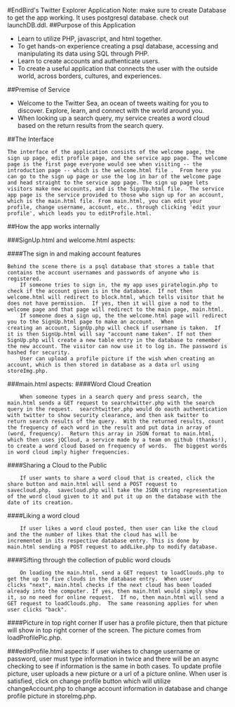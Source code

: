 #EndBird's Twitter Explorer Application
Note: make sure to create Database to get the app working.  It uses postgresql database. check out launchDB.ddl.
##Purpose of this Application
* Learn to utilize PHP, javascript, and html together.  
* To get hands-on experience creating a psql database, accessing and manipulating its data using SQL through PHP.
* Learn to create accounts and authenticate users. 
* To create a useful application that connects the user with the outside world, across borders, cultures, and experiences. 

##Premise of Service
* Welcome to the Twitter Sea, an ocean of tweets waiting for you to discover. Explore, learn, and connect with the world around you. 
* When looking up a search query, my service creates a word cloud based on the return results from the search query.  

##The Interface

	The interface of the application consists of the welcome page, the sign up page, edit profile page, and the service app page. The welcome page is the first page everyone would see when visiting -- the introduction page -- which is the welcome.html file .  From here you can go to the sign up page or use the log in bar of the welcome page and head straight to the service app page. The sign up page lets visitors make new accounts, and is the SignUp.html file.  The service app page is the service provided to those who sign up for an account, which is the main.html file. From main.html, you can edit your profile, change username, account, etc.. through clicking 'edit your profile', which leads you to editProfile.html.

##How the app works internally

###SignUp.html and welcome.html aspects:

####The sign in and making account features

	Behind the scene there is a psql database that stores a table that contains the account usernames and passwords of anyone who is registered.  
		If someone tries to sign in, the my app uses piratelogin.php to check if the account given is in the database.  If not then
	welcome.html will redirect to block.html, which tells visitor that he does not have permission.  If yes, then it will give a nod to the welcome page and that page will redirect to the main page, main.html.  
		If someone does a sign up, the the welcome.html page will redirect you to the SignUp.html page to make an account.  When
	creating an account, SignUp.php will check if username is taken.  If it is then SignUp.html will say "account name taken". If not then SignUp.php will create a new table entry in the database to remember the new account. The visitor can now use it to log in. The password is hashed for security.
		User can upload a profile picture if the wish when creating an account, which is then stored in database as a data url using
	storeImg.php. 

###main.html aspects:
####Word Cloud Creation

		When someone types in a search query and press search, the main.html sends a GET request to searchtwitter.php with the search
	query in the request.  searchtwitter.php would do oauth authentication with twitter to show security clearance, and then ask twitter to return search results of the query.  With the returned results, count the frequency of each word in the result and put data in array of (word, frequency).  Return this array in JSON format to main.html, which then uses jQCloud, a service made by a team on github (thanks!), to create a word cloud based on frequency of words.  The biggest words in word cloud imply higher frequencies.  

####Sharing a Cloud to the Public
	
		If user wants to share a word cloud that is created, click the share button and main.html will send a POST request to
	savecloud.php.  savecloud.php will take the JSON string representation of the word cloud given to it and put it up on the database with the date of its creation. 

####Liking a word cloud
	
		If user likes a word cloud posted, then user can like the cloud and the the number of likes that the cloud has will be 
	incremented in its respective database entry. This is done by main.html sending a POST request to addLike.php to modify database. 

####Sifting through the collection of public word clouds
		
		On loading the main.html, send a GET request to loadClouds.php to get the up to five clouds in the database entry.  When user
	clicks "next", main.html checks if the next cloud has been loaded already into the computer. If yes, then main.html would simply show it, so no need for online request.  If no, then main.html will send a GET request to loadClouds.php.  The same reasoning applies for when user clicks "back".  

####Picture in top right corner
		If user has a profile picture, then that picture will show in top right corner of the screen. The picture comes from
    loadProfilePic.php.

###editProfile.html aspects:
        If user wishes to change username or password, user must type information in twice and there will be an async checking to see
    if information is the same in both cases. 
        To update profile picture, user uploads a new picture or a url of a picture online. 
        When user is satisfied, click on change profile button which will utilize changeAccount.php to change account information in 
    database and change profile picture in storeImg.php. 


